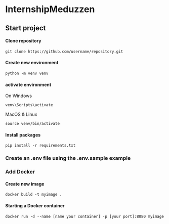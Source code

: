# InternshipMeduzzen

## Start project

#### Clone repository

`git clone https://github.com/username/repository.git`

#### Create new environment

`python -m venv venv `

#### activate environment

On Windows

`venv\Scripts\activate`

MacOS & Linux

`source venv/bin/activate`

#### Install packages

`pip install -r requirements.txt`

### Create an .env file using the .env.sample example 

### Add Docker

#### Create new image

`docker build -t myimage .`

#### Starting a Docker container

`docker run -d --name [name your container] -p [your port]:8080 myimage`





